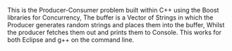 


This is the Producer-Consumer problem built within C++ using the Boost libraries for Concurrency, The buffer is a Vector of Strings in which the Producer generates random strings and places them into the buffer, Whilst the producer fetches them out and prints them to Console. This works for both Eclipse and g++ on the command line.



